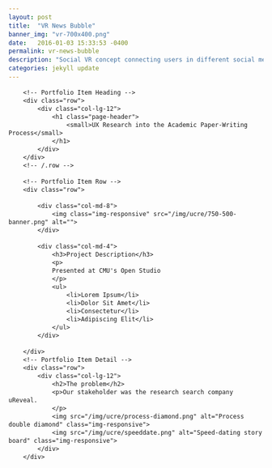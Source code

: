 ```yaml
---
layout: post
title:  "VR News Bubble"
banner_img: "vr-700x400.png"
date:   2016-01-03 15:33:53 -0400
permalink: vr-news-bubble
description: "Social VR concept connecting users in different social media news bubbles"
categories: jekyll update
---
```

<div class="container post">

        <!-- Portfolio Item Heading -->
        <div class="row">
            <div class="col-lg-12">
                <h1 class="page-header">
                    <small>UX Research into the Academic Paper-Writing Process</small>
                </h1>
            </div>
        </div>
        <!-- /.row -->

        <!-- Portfolio Item Row -->
        <div class="row">

            <div class="col-md-8">
                <img class="img-responsive" src="/img/ucre/750-500-banner.png" alt="">
            </div>

            <div class="col-md-4">
                <h3>Project Description</h3>
                <p>
                Presented at CMU's Open Studio
                </p>
                <ul>
                    <li>Lorem Ipsum</li>
                    <li>Dolor Sit Amet</li>
                    <li>Consectetur</li>
                    <li>Adipiscing Elit</li>
                </ul>
            </div>

        </div>
        <!-- Portfolio Item Detail -->
        <div class="row">    
            <div class="col-lg-12">
                <h2>The problem</h2>
                <p>Our stakeholder was the research search company uReveal.  
                </p>
                <img src="/img/ucre/process-diamond.png" alt="Process double diamond" class="img-responsive">
                <img src="/img/ucre/speeddate.png" alt="Speed-dating story board" class="img-responsive">
            </div>
        </div>

